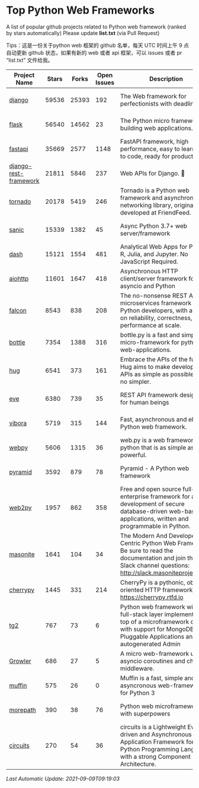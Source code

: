 # Top Python Web Frameworks
A list of popular github projects related to Python web framework (ranked by stars automatically)
Please update **list.txt** (via Pull Request)

Tips：这是一份关于python web 框架的 github 名单，每天 UTC 时间上午 9 点自动更新 github 状态，如果有新的 web 或者 api 框架，可以 issues 或者 pr “list.txt” 文件给我。

| Project Name | Stars | Forks | Open Issues | Description | Last Commit |
| ------------ | ----- | ----- | ----------- | ----------- | ----------- |
| [django](https://github.com/django/django) | 59536 | 25393 | 192 | The Web framework for perfectionists with deadlines. | 2021-09-08 11:20:13 |
| [flask](https://github.com/pallets/flask) | 56540 | 14562 | 23 | The Python micro framework for building web applications. | 2021-09-08 23:05:33 |
| [fastapi](https://github.com/tiangolo/fastapi) | 35669 | 2577 | 1148 | FastAPI framework, high performance, easy to learn, fast to code, ready for production | 2021-08-27 08:49:40 |
| [django-rest-framework](https://github.com/encode/django-rest-framework) | 21811 | 5846 | 237 | Web APIs for Django. 🎸 | 2021-09-06 11:19:20 |
| [tornado](https://github.com/tornadoweb/tornado) | 20178 | 5419 | 246 | Tornado is a Python web framework and asynchronous networking library, originally developed at FriendFeed. | 2021-08-26 18:53:13 |
| [sanic](https://github.com/sanic-org/sanic) | 15339 | 1382 | 45 | Async Python 3.7+ web server/framework | Build fast. Run fast. | 2021-09-01 05:14:11 |
| [dash](https://github.com/plotly/dash) | 15121 | 1554 | 481 | Analytical Web Apps for Python, R, Julia, and Jupyter. No JavaScript Required. | 2021-09-03 23:10:43 |
| [aiohttp](https://github.com/aio-libs/aiohttp) | 11601 | 1647 | 418 | Asynchronous HTTP client/server framework for asyncio and Python | 2021-09-08 03:05:08 |
| [falcon](https://github.com/falconry/falcon) | 8543 | 838 | 208 | The no-nonsense REST API and microservices framework for Python developers, with a focus on reliability, correctness, and performance at scale. | 2021-08-03 06:46:28 |
| [bottle](https://github.com/bottlepy/bottle) | 7354 | 1388 | 316 | bottle.py is a fast and simple micro-framework for python web-applications. | 2021-07-07 11:39:42 |
| [hug](https://github.com/hugapi/hug) | 6541 | 373 | 161 | Embrace the APIs of the future. Hug aims to make developing APIs as simple as possible, but no simpler. | 2020-08-10 05:07:26 |
| [eve](https://github.com/pyeve/eve) | 6380 | 739 | 35 | REST API framework designed for human beings | 2021-03-14 16:47:07 |
| [vibora](https://github.com/vibora-io/vibora) | 5719 | 315 | 144 | Fast, asynchronous and elegant Python web framework. | 2019-02-11 10:54:12 |
| [webpy](https://github.com/webpy/webpy) | 5606 | 1315 | 36 | web.py is a web framework for python that is as simple as it is powerful.  | 2021-09-02 01:55:31 |
| [pyramid](https://github.com/Pylons/pyramid) | 3592 | 879 | 78 | Pyramid - A Python web framework | 2021-03-15 06:21:30 |
| [web2py](https://github.com/web2py/web2py) | 1957 | 862 | 358 | Free and open source full-stack enterprise framework for agile development of secure database-driven web-based applications, written and programmable in Python. | 2021-06-26 20:08:50 |
| [masonite](https://github.com/MasoniteFramework/masonite) | 1641 | 104 | 34 | The Modern And Developer Centric Python Web Framework. Be sure to read the documentation and join the Slack channel questions: http://slack.masoniteproject.com | 2021-07-25 17:04:00 |
| [cherrypy](https://github.com/cherrypy/cherrypy) | 1445 | 331 | 214 | CherryPy is a pythonic, object-oriented HTTP framework.      https://cherrypy.rtfd.io | 2021-09-07 18:10:09 |
| [tg2](https://github.com/TurboGears/tg2) | 767 | 73 | 6 | Python web framework with full-stack layer implemented on top of a microframework core with support for MongoDB, Pluggable Applications and autogenerated Admin | 2021-05-26 09:26:31 |
| [Growler](https://github.com/pyGrowler/Growler) | 686 | 27 | 5 | A micro web-framework using asyncio coroutines and chained middleware. | 2020-03-08 07:51:41 |
| [muffin](https://github.com/klen/muffin) | 575 | 26 | 0 | Muffin is a fast, simple and asyncronous web-framework for Python 3 | 2021-08-20 08:51:17 |
| [morepath](https://github.com/morepath/morepath) | 390 | 38 | 76 | Python web microframework with superpowers | 2021-04-18 14:33:02 |
| [circuits](https://github.com/circuits/circuits) | 270 | 54 | 36 | circuits is a Lightweight Event driven and Asynchronous Application Framework for the Python Programming Language with a strong Component Architecture. | 2021-08-20 21:22:45 |

*Last Automatic Update: 2021-09-09T09:19:03*